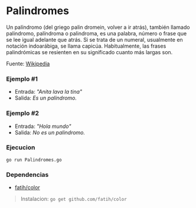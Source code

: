 # Palindromes
Un palíndromo (del griego palin dromein, volver a ir atrás), también llamado palindromo, palíndroma o palindroma, es una palabra, número o frase que se lee igual adelante que atrás. Si se trata de un numeral, usualmente en notación indoarábiga, se llama capicúa. Habitualmente, las frases palindrómicas se resienten en su significado cuanto más largas son.

Fuente:  <a href="https://es.wikipedia.org/wiki/Pal%C3%ADndromo">Wikipedia</a>

### Ejemplo #1
* Entrada: *"Anita lava la tina"*
* Salida: *Es un palindromo.*

### Ejemplo #2
* Entrada: *"Hola mundo"*
* Salida: *No es un palindromo.*

### Ejecucion
`go run Palindromes.go`

### Dependencias
* <a href="https://github.com/fatih/color">fatih/color</a>
> Instalacion: `go get github.com/fatih/color`
